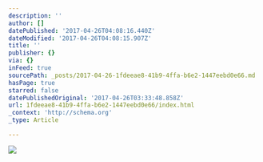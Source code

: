```yaml
---
description: ''
author: []
datePublished: '2017-04-26T04:08:16.440Z'
dateModified: '2017-04-26T04:08:15.907Z'
title: ''
publisher: {}
via: {}
inFeed: true
sourcePath: _posts/2017-04-26-1fdeeae8-41b9-4ffa-b6e2-1447eebd0e66.md
hasPage: true
starred: false
datePublishedOriginal: '2017-04-26T03:33:48.858Z'
url: 1fdeeae8-41b9-4ffa-b6e2-1447eebd0e66/index.html
_context: 'http://schema.org'
_type: Article

---
```

![](https://the-grid-user-content.s3-us-west-2.amazonaws.com/740a01d3-3442-463d-83a2-ee159cc2d050.jpg)